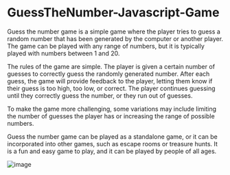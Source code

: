 # GuessTheNumber-Javascript-Game


Guess the number game is a simple game where the player tries to guess a random number that has been generated by the computer or another player. The game can be played with any range of numbers, but it is typically played with numbers between 1 and 20.

The rules of the game are simple. The player is given a certain number of guesses to correctly guess the randomly generated number. After each guess, the game will provide feedback to the player, letting them know if their guess is too high, too low, or correct. The player continues guessing until they correctly guess the number, or they run out of guesses.

To make the game more challenging, some variations may include limiting the number of guesses the player has or increasing the range of possible numbers.

Guess the number game can be played as a standalone game, or it can be incorporated into other games, such as escape rooms or treasure hunts. It is a fun and easy game to play, and it can be played by people of all ages.

![image](https://github.com/ritikagr061/GuessTheNumber-Javascript-Game/assets/54122273/be9ab603-09ad-4fd0-8508-680d81c2499c)
